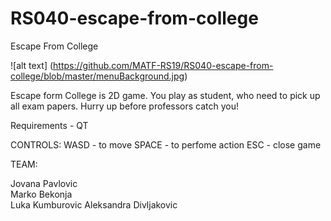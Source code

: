 # RS040-escape-from-college
Escape From College

![alt text] (https://github.com/MATF-RS19/RS040-escape-from-college/blob/master/menuBackground.jpg)


Escape form College is 2D game. You play as student, who need to pick up all exam papers.
Hurry up before professors catch you!


Requirements - QT


CONTROLS:
WASD - to move
SPACE - to perfome action
ESC - close game

TEAM:

Jovana Pavlovic  
Marko Bekonja   
Luka Kumburovic
Aleksandra Divljakovic
